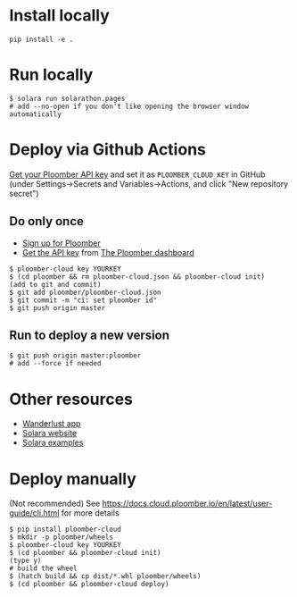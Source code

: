 # Install locally
```
pip install -e .
```

# Run locally

```
$ solara run solarathon.pages
# add --no-open if you don't like opening the browser window automatically
```

# Deploy via Github Actions

[Get your Ploomber API key](https://docs.cloud.ploomber.io/en/latest/quickstart/apikey.html) and set it as `PLOOMBER_CLOUD_KEY` in GitHub (under Settings->Secrets and Variables->Actions, and click "New repository secret")


## Do only once

 * [Sign up for Ploomber](https://www.platform.ploomber.io/register/)
 * [Get the API key](https://docs.cloud.ploomber.io/en/latest/quickstart/apikey.html) from [The Ploomber dashboard](https://platform.ploomber.io/)


```
$ ploomber-cloud key YOURKEY
$ (cd ploomber && rm ploomber-cloud.json && ploomber-cloud init)
(add to git and commit)
$ git add ploomber/ploomber-cloud.json
$ git commit -m "ci: set ploomber id"
$ git push origin master
```


## Run to deploy a new version
```
$ git push origin master:ploomber
# add --force if needed
```

# Other resources

 * [Wanderlust app](https://github.com/widgetti/wanderlust)
 * [Solara website](https://github.com/widgetti/solara/tree/master/solara/website)
 * [Solara examples](https://solara.dev/examples)

# Deploy manually

(Not recommended)
See https://docs.cloud.ploomber.io/en/latest/user-guide/cli.html for more details

```
$ pip install ploomber-cloud
$ mkdir -p ploomber/wheels
$ ploomber-cloud key YOURKEY
$ (cd ploomber && ploomber-cloud init)
(type y)
# build the wheel
$ (hatch build && cp dist/*.whl ploomber/wheels)
$ (cd ploomber && ploomber-cloud deploy)
```
